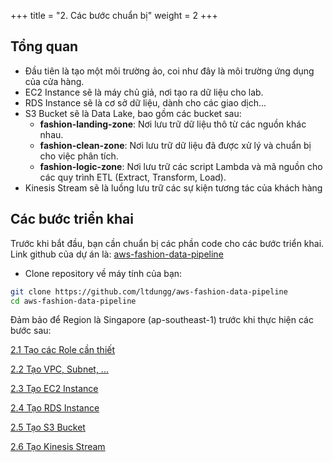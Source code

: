 +++
title = "2. Các bước chuẩn bị"
weight = 2
+++

## Tổng quan
- Đầu tiên là tạo một môi trường ảo, coi như đây là môi trường ứng dụng của cửa hàng.
- EC2 Instance sẽ là máy chủ giả, nơi tạo ra dữ liệu cho lab.
- RDS Instance sẽ là cơ sở dữ liệu, dành cho các giao dịch...
- S3 Bucket sẽ là Data Lake, bao gồm các bucket sau:
  - **fashion-landing-zone**: Nơi lưu trữ dữ liệu thô từ các nguồn khác nhau.
  - **fashion-clean-zone**: Nơi lưu trữ dữ liệu đã được xử lý và chuẩn bị cho việc phân tích.
  - **fashion-logic-zone**: Nơi lưu trữ các script Lambda và mã nguồn cho các quy trình ETL (Extract, Transform, Load).
- Kinesis Stream sẽ là luồng lưu trữ các sự kiện tương tác của khách hàng

## Các bước triển khai

Trước khi bắt đầu, bạn cần chuẩn bị các phần code cho các bước triển khai. Link github của dự án là: [aws-fashion-data-pipeline](https://github.com/ltdungg/aws-fashion-data-pipeline)
- Clone repository về máy tính của bạn:
```bash
git clone https://github.com/ltdungg/aws-fashion-data-pipeline
cd aws-fashion-data-pipeline
```

Đảm bảo để Region là Singapore (ap-southeast-1) trước khi thực hiện các bước sau:

[2.1 Tạo các Role cần thiết](setup-role.md)

[2.2 Tạo VPC, Subnet, ...](setup-env.md)

[2.3 Tạo EC2 Instance](setup-ec2.md)

[2.4 Tạo RDS Instance](setup-rds.md)

[2.5 Tạo S3 Bucket](setup-s3.md)

[2.6 Tạo Kinesis Stream](setup-kinesis.md)